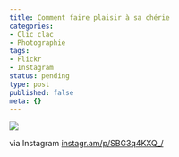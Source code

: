 ```yaml
---
title: Comment faire plaisir à sa chérie
categories:
- Clic clac
- Photographie
tags:
- Flickr
- Instagram
status: pending
type: post
published: false
meta: {}
---
```

<img src='https://farm9.staticflickr.com/8479/8185760859_da50bac080_o.jpg' style='max-width:600px;' /><br /><div>via Instagram <a href="https://instagr.am/p/SBG3q4KXQ_/" rel="nofollow">instagr.am/p/SBG3q4KXQ_/</a></div>
